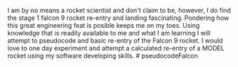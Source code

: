 I am by no means a rocket scientist and don't claim to be, however, I do find the stage 1 falcon 9 rocket re-entry and landing fascinating. Pondering how this great engineering feat is posible keeps me on my toes. Using knowledge that is readily available to me and what I am learning I will attempt to pseudocode and basic re-entry of the Falcon 9 rocket. I would love to one day experiment and attempt a calculated re-entry of a MODEL rocket using my software developing skills. # pseudocodeFalcon
